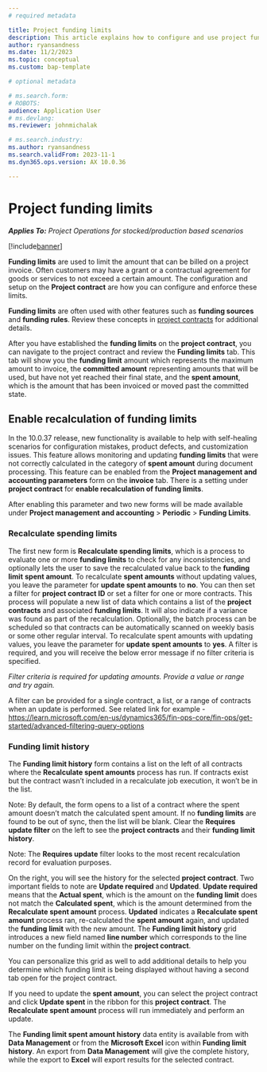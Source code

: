 ```yaml
---
# required metadata

title: Project funding limits
description: This article explains how to configure and use project funding limits
author: ryansandness
ms.date: 11/2/2023
ms.topic: conceptual
ms.custom: bap-template

# optional metadata

# ms.search.form: 
# ROBOTS: 
audience: Application User
# ms.devlang: 
ms.reviewer: johnmichalak

# ms.search.industry: 
ms.author: ryansandness
ms.search.validFrom: 2023-11-1
ms.dyn365.ops.version: AX 10.0.36

---
```


# Project funding limits

_**Applies To:** Project Operations for stocked/production based scenarios_

[!include[banner](../includes/banner.md)]

**Funding limits** are used to limit the amount that can be billed on a project invoice. Often customers may have a grant or a contractual agreement for goods or services to not exceed a certain amount. The configuration and setup on the **Project contract** are how you can configure and enforce these limits.

**Funding limits** are often used with other features such as **funding sources** and **funding rules**. Review these concepts in [project contracts](./project-contracts.md) for additional details.

After you have established the **funding limits** on the **project contract**, you can navigate to the project contract and review the **Funding limits** tab. This tab will show you the **funding limit** amount which represents the maximum amount to invoice, the **committed amount** representing amounts that will be used, but have not yet reached their final state, and the **spent amount**, which is the amount that has been invoiced or moved past the committed state.

## Enable recalculation of funding limits

In the 10.0.37 release, new functionality is available to help with self-healing scenarios for configuration mistakes, product defects, and customization issues. This feature allows monitoring and updating **funding limits** that were not correctly calculated in the category of **spent amount** during document processing. This feature can be enabled from the **Project management and accounting parameters** form on the **invoice** tab. There is a setting under **project contract** for **enable recalculation of funding limits**.

After enabling this parameter and two new forms will be made available under **Project management and accounting** > **Periodic** > **Funding Limits**.

### Recalculate spending limits

The first new form is **Recalculate spending limits**, which is a process to evaluate one or more **funding limits** to check for any inconsistencies, and optionally lets the user to save the recalculated value back to the **funding limit** **spent amount**.
To recalculate **spent amounts** without updating values, you leave the parameter for **update spent amounts** to **no**. You can then set a filter for **project contract ID** or set a filter for one or more contracts. This process will populate a new list of data which contains a list of the **project contracts** and associated **funding limits**. It will also indicate if a variance was found as part of the recalculation.
Optionally, the batch process can be scheduled so that contracts can be automatically scanned on weekly basis or some other regular interval.
To recalculate spent amounts with updating values, you leave the parameter for **update spent amounts** to **yes**. A filter is required, and you will receive the below error message if no filter criteria is specified.

<i>Filter criteria is required for updating amounts. Provide a value or range and try again.</i>

A filter can be provided for a single contract, a list, or a range of contracts when an update is performed. See related link for example - https://learn.microsoft.com/en-us/dynamics365/fin-ops-core/fin-ops/get-started/advanced-filtering-query-options

### Funding limit history

The **Funding limit history** form contains a list on the left of all contracts where the **Recalculate spent amounts** process has run. If contracts exist but the contract wasn’t included in a recalculate job execution, it won’t be in the list.

Note: By default, the form opens to a list of a contract where the spent amount doesn’t match the calculated spent amount. If no **funding limits** are found to be out of sync, then the list will be blank. Clear the **Requires update filter** on the left to see the **project contracts** and their **funding limit history**.

Note: The **Requires update** filter looks to the most recent recalculation record for evaluation purposes.

On the right, you will see the history for the selected **project contract**.
Two important fields to note are **Update required** and **Updated**.
**Update required** means that the **Actual spent**, which is the amount on the **funding limit** does not match the **Calculated spent**, which is the amount determined from the **Recalculate spent amount** process.
**Updated** indicates a **Recalculate spent amount** process ran, re-calculated the **spent amount** again, and updated the **funding limit** with the new amount.
The **Funding limit history** grid introduces a new field named **line number** which corresponds to the line number on the funding limit within the **project contract**.

You can personalize this grid as well to add additional details to help you determine which funding limit is being displayed without having a second tab open for the project contract.

If you need to update the **spent amount**, you can select the project contract and click **Update spent** in the ribbon for this **project contract**. The **Recalculate spent amount** process will run immediately and perform an update.

The **Funding limit spent amount history** data entity is available from with **Data Management** or from the **Microsoft Excel** icon within **Funding limit history**. An export from **Data Management** will give the complete history, while the export to **Excel** will export results for the selected contract.
